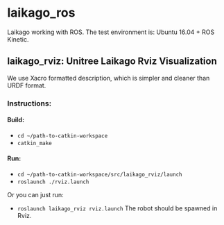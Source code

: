 # laikago_ros
Laikago working with ROS. The test environment is: Ubuntu 16.04 + ROS Kinetic.

## laikago_rviz: Unitree Laikago Rviz Visualization

We use Xacro formatted description, which is simpler and cleaner than URDF format.
### Instructions:
#### Build:
* `cd ~/path-to-catkin-workspace`
* `catkin_make`
#### Run:
* `cd ~/path-to-catkin-workspace/src/laikago_rviz/launch`
* `roslaunch ./rviz.launch`

Or you can just run:
* `roslaunch laikago_rviz rviz.launch`
The robot should be spawned in Rviz.
